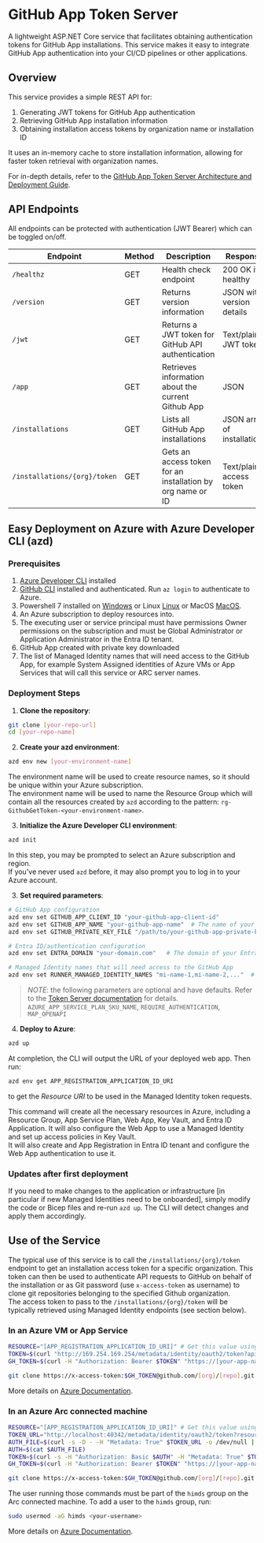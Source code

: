# GitHub App Token Server

A lightweight ASP.NET Core service that facilitates obtaining authentication tokens for GitHub App installations. This service makes it easy to integrate GitHub App authentication into your CI/CD pipelines or other applications.

## Overview

This service provides a simple REST API for:

1. Generating JWT tokens for GitHub App authentication
2. Retrieving GitHub App installation information
3. Obtaining installation access tokens by organization name or installation ID

It uses an in-memory cache to store installation information, allowing for faster token retrieval with organization names.

For in-depth details, refer to the [GitHub App Token Server Architecture and Deployment Guide](docs/token-server.md).

## API Endpoints

All endpoints can be protected with authentication (JWT Bearer) which can be toggled on/off.

| Endpoint | Method | Description | Response |
|----------|--------|-------------|----------|
| `/healthz` | GET | Health check endpoint | 200 OK if healthy |
| `/version` | GET | Returns version information | JSON with version details |
| `/jwt` | GET | Returns a JWT token for GitHub API authentication | Text/plain JWT token |
| `/app` | GET | Retrieves information about the current Github App | JSON |
| `/installations` | GET | Lists all GitHub App installations | JSON array of installations |
| `/installations/{org}/token` | GET | Gets an access token for an installation by org name or ID | Text/plain access token |

## Easy Deployment on Azure with Azure Developer CLI (azd)

### Prerequisites

1. [Azure Developer CLI](https://learn.microsoft.com/azure/developer/azure-developer-cli/install-azd) installed
2. [GitHub CLI](https://cli.github.com/) installed and authenticated. Run `az login` to authenticate to Azure.
3. Powershell 7 installed on [Windows](https://learn.microsoft.com/en-us/powershell/scripting/install/installing-powershell-on-windows?view=powershell-7.5) or Linux [Linux](https://learn.microsoft.com/en-us/powershell/scripting/install/installing-powershell-core-on-linux?view=powershell-7.5) or MacOS [MacOS](https://learn.microsoft.com/en-us/powershell/scripting/install/installing-powershell-core-on-macos?view=powershell-7.5).
4. An Azure subscription to deploy resources into.
5. The executing user or service principal must have permissions Owner permissions on the subscription and must be Global Administrator or Application Administrator in the Entra ID tenant.
6. GitHub App created with private key downloaded
7. The list of Managed Identity names that will need access to the GitHub App, for example System Assigned identities of Azure VMs or App Services that will call this service or ARC server names.

### Deployment Steps

1. **Clone the repository**:

```bash
git clone [your-repo-url]
cd [your-repo-name]
```

2. **Create your azd environment**:

```bash
azd env new [your-environment-name]
```

The environment name will be used to create resource names, so it should be unique within your Azure subscription.  
The environment name will be used to name the Resource Group which will contain all the resources created by `azd` according to the pattern: `rg-GithubGetToken-<your-environment-name>`.

3. **Initialize the Azure Developer CLI environment**:

```bash
azd init
```

In this step, you may be prompted to select an Azure subscription and region.  
If you've never used `azd` before, it may also prompt you to log in to your Azure account.

3. **Set required parameters**:

```bash
# GitHub App configuration
azd env set GITHUB_APP_CLIENT_ID "your-github-app-client-id"
azd env set GITHUB_APP_NAME "your-github-app-name"  # The name of your GitHub App
azd env set GITHUB_PRIVATE_KEY_FILE "/path/to/your-github-app-private-key.pem"

# Entra ID/authentication configuration
azd env set ENTRA_DOMAIN "your-domain.com"   # The domain of your Entra ID tenant

# Managed Identity names that will need access to the GitHub App
azd env set RUNNER_MANAGED_IDENTITY_NAMES "mi-name-1,mi-name-2,..."  # Comma-separated list of Managed Identity names that will need access to the GitHub App. Don't put spaces between names.

```

> *NOTE*: the following parameters are optional and have defaults. Refer to the [Token Server documentation](docs/token-server.md) for details.  
> `AZURE_APP_SERVICE_PLAN_SKU_NAME`, `REQUIRE_AUTHENTICATION`, `MAP_OPENAPI`

4. **Deploy to Azure**:

```bash
azd up
```

At completion, the CLI will output the URL of your deployed web app. Then run:

```bash
azd env get APP_REGISTRATION_APPLICATION_ID_URI
```

to get the _Resource URI_ to be used in the Managed Identity token requests.

This command will create all the necessary resources in Azure, including a Resource Group, App Service Plan, Web App, Key Vault, and Entra ID Application. It will also configure the Web App to use a Managed Identity and set up access policies in Key Vault.  
It will also create and App Registration in Entra ID tenant and configure the Web App authentication to use it.  

### Updates after first deployment

If you need to make changes to the application or infrastructure [in particular if new Managed Identities need to be onboarded], simply modify the code or Bicep files and re-run `azd up`. The CLI will detect changes and apply them accordingly.

## Use of the Service

The typical use of this service is to call the `/installations/{org}/token` endpoint to get an installation access token for a specific organization. This token can then be used to authenticate API requests to GitHub on behalf of the installation or as Git password (use `x-access-token` as username) to clone git repositories belonging to the specified Github organization.  
The access token to pass to the `/installations/{org}/token` will be typically retrieved using Managed Identity endpoints (see section below).

### In an Azure VM or App Service

```bash
RESOURCE="[APP_REGISTRATION_APPLICATION_ID_URI]" # Get this value using `azd env get APP_REGISTRATION_APPLICATION_ID_URI`
TOKEN=$(curl "http://169.254.169.254/metadata/identity/oauth2/token?api-version=2018-02-01&resource=$RESOURCE" -H Metadata:true | jq .access_token -r)
GH_TOKEN=$(curl -H "Authorization: Bearer $TOKEN" "https://[your-app-name].azurewebsites.net/installations/[org]/token")

git clone https://x-access-token:$GH_TOKEN@github.com/[org]/[repo].git
```

More details on [Azure Documentation](https://learn.microsoft.com/en-us/entra/identity/managed-identities-azure-resources/how-managed-identities-work-vm).

### In an Azure Arc connected machine

```bash
RESOURCE="[APP_REGISTRATION_APPLICATION_ID_URI]" # Get this value using `azd env get APP_REGISTRATION_APPLICATION_ID_URI`
TOKEN_URL="http://localhost:40342/metadata/identity/oauth2/token?resource=${RESOURCE}&api-version=2020-06-01"
AUTH_FILE=$(curl -s -D - -H "Metadata: True" $TOKEN_URL -o /dev/null | grep -i "Www-Authenticate: " | cut -f2 -d"=" | tr -d '\r')
AUTH=$(cat $AUTH_FILE)
TOKEN=$(curl -s -H "Authorization: Basic $AUTH" -H "Metadata: True" $TOKEN_URL | jq .access_token -r)
GH_TOKEN=$(curl -H "Authorization: Bearer $TOKEN" "https://[your-app-name].azurewebsites.net/installations/[org]/token")

git clone https://x-access-token:$GH_TOKEN@github.com/[org]/[repo].git

```

The user running those commands must be part of the `himds` group on the Arc connected machine. To add a user to the `himds` group, run:

```bash
sudo usermod -aG himds <your-username>
```

More details on [Azure Documentation](https://learn.microsoft.com/en-us/azure/azure-arc/servers/managed-identity-authentication).
